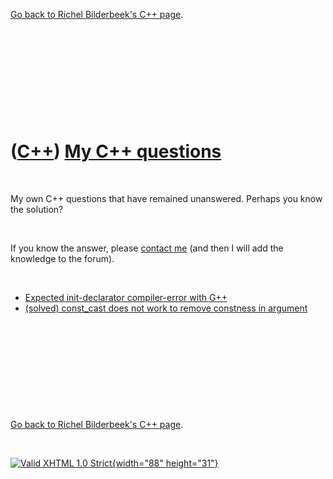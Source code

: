 

[Go back to Richel Bilderbeek's C++ page](Cpp.htm).

 

 

 

 

 

([C++](Cpp.htm)) [My C++ questions](CppMyQuestions.htm)
=======================================================

 

My own C++ questions that have remained unanswered. Perhaps you know the
solution?

 

If you know the answer, please [contact me](Contact.htm) (and then I
will add the knowledge to the forum).

 

-   [Expected init-declarator compiler-error with
    G++](CppMyQuestions0.htm)
-   [(solved) const\_cast does not work to remove constness in
    argument](CppMyQuestions1.htm)

 

 

 

 

 

[Go back to Richel Bilderbeek's C++ page](Cpp.htm).



 

[![Valid XHTML 1.0 Strict](valid-xhtml10.png){width="88"
height="31"}](http://validator.w3.org/check?uri=referer)
